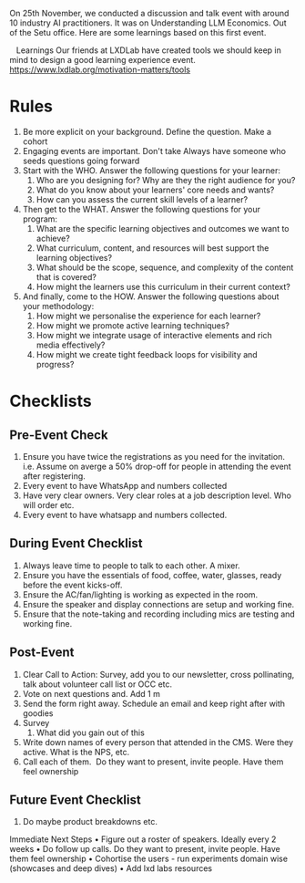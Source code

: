 On 25th November, we conducted a discussion and talk event with around 10 industry AI practitioners. It was on Understanding LLM Economics. Out of the Setu office. Here are some learnings based on this first event.

  
Learnings
Our friends at LXDLab have created tools we should keep in mind to design a good learning experience event.
https://www.lxdlab.org/motivation-matters/tools

# Rules
 1. Be more explicit on your background. Define the question. Make a cohort
 2. Engaging events are important. Don't take Always have someone who seeds questions going forward
 3. Start with the WHO. Answer the following questions for your learner:
    1. Who are you designing for? Why are they the right audience for you?
    2. What do you know about your learners' core needs and wants?
    3. How can you assess the current skill levels of a learner?
 4. Then get to the WHAT. Answer the following questions for your program:
    1. What are the specific learning objectives and outcomes we want to achieve?
    2. What curriculum, content, and resources will best support the learning objectives?
    3. What should be the scope, sequence, and complexity of the content that is covered?
    4. How might the learners use this curriculum in their current context?
 5. And finally, come to the HOW. Answer the following questions about your methodology:
    1. How might we personalise the experience for each learner?
    2. How might we promote active learning techniques?
    3. How might we integrate usage of interactive elements and rich media effectively?
    4. How might we create tight feedback loops for visibility and progress?

# Checklists
## Pre-Event Check
 1. Ensure you have twice the registrations as you need for the invitation. i.e. Assume on averge a 50% drop-off for people in attending the event after registering.
 2. Every event to have WhatsApp and numbers collected
 3. Have very clear owners. Very clear roles at a job description level. Who will order etc.
 4. Every event to have whatsapp and numbers collected.

## During Event Checklist
 1. Always leave time to people to talk to each other. A mixer.
 2. Ensure you have the essentials of food, coffee, water, glasses, ready before the event kicks-off.
 3. Ensure the AC/fan/lighting is working as expected in the room.
 4. Ensure the speaker and display connections are setup and working fine.
 5. Ensure that the note-taking and recording including mics are testing and working fine.


## Post-Event
 1. Clear Call to Action: Survey, add you to our newsletter, cross pollinating, talk about volunteer call list or OCC etc.
 2. Vote on next questions and. Add 1 m
 3. Send the form right away. Schedule an email and keep right after with goodies
 4. Survey
    1. What did you gain out of this
 5. Write down names of every person that attended in the CMS. Were they active. What is the NPS, etc.
 6. Call each of them.  Do they want to present, invite people. Have them feel ownership

## Future Event Checklist
 1. Do maybe product breakdowns etc.

Immediate Next Steps
 • Figure out a roster of speakers. Ideally every 2 weeks
 • Do follow up calls. Do they want to present, invite people. Have them feel ownership
 • Cohortise the users - run experiments domain wise (showcases and deep dives)
 • Add lxd labs resources
